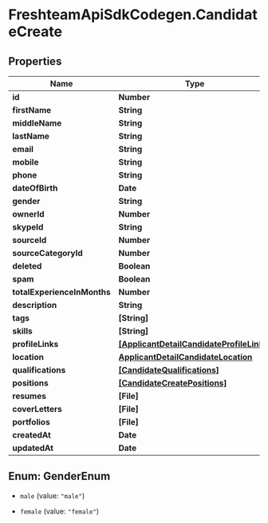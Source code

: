 # FreshteamApiSdkCodegen.CandidateCreate

## Properties

| Name                        | Type                                                                                  | Description | Notes      |
| --------------------------- | ------------------------------------------------------------------------------------- | ----------- | ---------- |
| **id**                      | **Number**                                                                            |             | [optional] |
| **firstName**               | **String**                                                                            |             |
| **middleName**              | **String**                                                                            |             | [optional] |
| **lastName**                | **String**                                                                            |             |
| **email**                   | **String**                                                                            |             |
| **mobile**                  | **String**                                                                            |             | [optional] |
| **phone**                   | **String**                                                                            |             | [optional] |
| **dateOfBirth**             | **Date**                                                                              |             | [optional] |
| **gender**                  | **String**                                                                            |             | [optional] |
| **ownerId**                 | **Number**                                                                            |             | [optional] |
| **skypeId**                 | **String**                                                                            |             | [optional] |
| **sourceId**                | **Number**                                                                            |             |
| **sourceCategoryId**        | **Number**                                                                            |             |
| **deleted**                 | **Boolean**                                                                           |             | [optional] |
| **spam**                    | **Boolean**                                                                           |             | [optional] |
| **totalExperienceInMonths** | **Number**                                                                            |             | [optional] |
| **description**             | **String**                                                                            |             | [optional] |
| **tags**                    | **[String]**                                                                          |             | [optional] |
| **skills**                  | **[String]**                                                                          |             | [optional] |
| **profileLinks**            | [**[ApplicantDetailCandidateProfileLinks]**](ApplicantDetailCandidateProfileLinks.md) |             | [optional] |
| **location**                | [**ApplicantDetailCandidateLocation**](ApplicantDetailCandidateLocation.md)           |             | [optional] |
| **qualifications**          | [**[CandidateQualifications]**](CandidateQualifications.md)                           |             | [optional] |
| **positions**               | [**[CandidateCreatePositions]**](CandidateCreatePositions.md)                         |             | [optional] |
| **resumes**                 | **[File]**                                                                            |             | [optional] |
| **coverLetters**            | **[File]**                                                                            |             | [optional] |
| **portfolios**              | **[File]**                                                                            |             | [optional] |
| **createdAt**               | **Date**                                                                              |             | [optional] |
| **updatedAt**               | **Date**                                                                              |             | [optional] |

## Enum: GenderEnum

- `male` (value: `"male"`)

- `female` (value: `"female"`)
